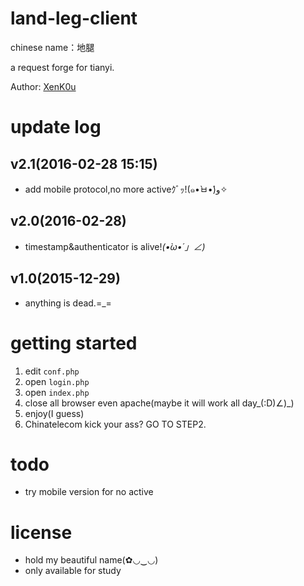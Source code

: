# land-leg-client

chinese name：地腿

a  request forge for tianyi.

Author: [XenK0u](http://henbukexue.science)

# update log

## v2.1(2016-02-28 15:15)

- add mobile protocol,no more activeｸﾞｯ!(๑•̀ㅂ•́)و✧

## v2.0(2016-02-28)

- timestamp&authenticator is alive!_(•̀ω•́ 」∠)_

## v1.0(2015-12-29)

- anything is dead.=_=

# getting started
1. edit ```conf.php```
2. open ```login.php```
3. open ```index.php```
4. close all browser even apache(maybe it will work all day_(:D)∠)_)
5. enjoy(I guess)
6. Chinatelecom kick your ass? GO TO STEP2.

# todo

- try mobile version for no active

# license

- hold my beautiful name(✿◡‿◡)
- only available for study
